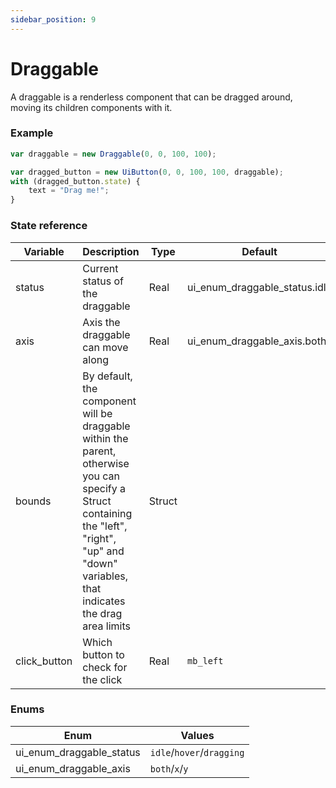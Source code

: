 ```yaml
---
sidebar_position: 9
---
```


# Draggable

A draggable is a renderless component that can be dragged around, moving its children components with it.

### Example

```js
var draggable = new Draggable(0, 0, 100, 100);

var dragged_button = new UiButton(0, 0, 100, 100, draggable);
with (dragged_button.state) {
	text = "Drag me!";
}
```

### State reference

| Variable | Description                          | Type   | Default                        |
|----------|--------------------------------------|--------|--------------------------------|
| status   | Current status of the draggable      | Real   | ui_enum_draggable_status.idle |
| axis     | Axis the draggable can move along    | Real   | ui_enum_draggable_axis.both   |
| bounds   | By default, the component will be draggable within the parent, otherwise you can specify a Struct containing the "left", "right", "up" and "down" variables, that indicates the drag area limits | Struct |        |    |    |
| click_button       | Which button to check for the click              | Real   | `mb_left`                     |

### Enums

| Enum                         | Values                    |
|------------------------------|---------------------------|
| ui_enum_draggable_status    | `idle`/`hover`/`dragging` |
| ui_enum_draggable_axis      | `both`/`x`/`y`            |
